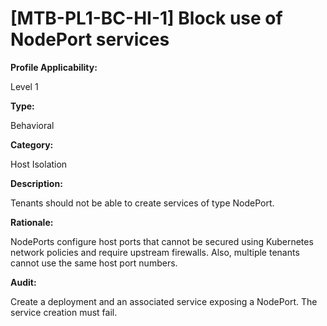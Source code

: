 # [MTB-PL1-BC-HI-1] Block use of NodePort services

**Profile Applicability:**

Level 1

**Type:**

Behavioral

**Category:**

Host Isolation

**Description:**

Tenants should not be able to create services of type NodePort.

**Rationale:**

NodePorts configure host ports that cannot be secured using Kubernetes network policies and require upstream firewalls. Also, multiple tenants cannot use the same host port numbers.

**Audit:**

Create a deployment and an associated service exposing a NodePort. The service creation must fail.
